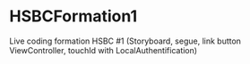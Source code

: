 # HSBCFormation1
Live coding formation HSBC #1 (Storyboard, segue, link button ViewController, touchId with LocalAuthentification)
